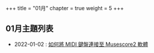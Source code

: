 +++
title = "01月"
chapter = true
weight = 5
+++

## 01月主題列表

* 2022-01-02 : [如何將 MIDI 鍵盤連接至 Musescore2 軟體](/posts/2022/01/music_connect_midi_keyboard_to_musescore2_in_ubuntu.md)